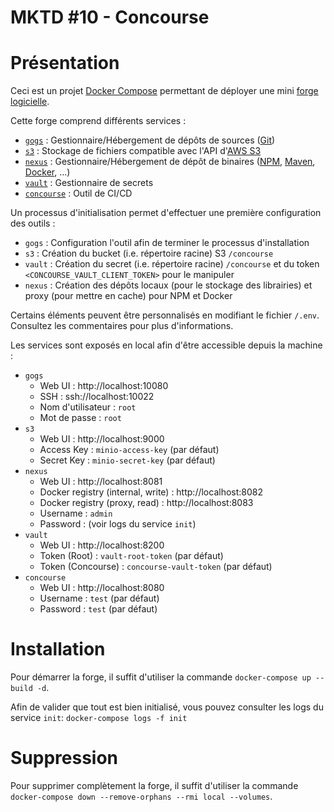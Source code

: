 MKTD #10 - Concourse
===

# Présentation

Ceci est un projet [Docker Compose](https://docs.docker.com/compose/) permettant de déployer une mini [forge logicielle](https://fr.wikipedia.org/wiki/Forge_(informatique)).


Cette forge comprend différents services :

* [`gogs`](https://gogs.io/) : Gestionnaire/Hébergement de dépôts de sources ([Git](https://git-scm.com/))
* [`s3`](https://min.io/) : Stockage de fichiers compatible avec l'API d'[AWS S3](https://aws.amazon.com/fr/s3/)
* [`nexus`](https://fr.sonatype.com/product-nexus-repository) : Gestionnaire/Hébergement de dépôt de binaires ([NPM](https://www.npmjs.com/), [Maven](https://maven.apache.org/), [Docker](https://www.docker.com/products/image-registry), ...)
* [`vault`](https://www.vaultproject.io/) : Gestionnaire de secrets
* [`concourse`](https://concourse-ci.org/) : Outil de CI/CD


Un processus d'initialisation permet d'effectuer une première configuration des outils :

* `gogs` : Configuration l'outil afin de terminer le processus d'installation
* `s3` : Création du bucket (i.e. répertoire racine) S3 `/concourse`
* `vault` : Création du secret (i.e. répertoire racine) `/concourse` et du token `<CONCOURSE_VAULT_CLIENT_TOKEN>` pour le manipuler
* `nexus` : Création des dépôts locaux (pour le stockage des librairies) et proxy (pour mettre en cache) pour NPM et Docker


Certains éléments peuvent être personnalisés en modifiant le fichier `/.env`. Consultez les commentaires pour plus d'informations.

Les services sont exposés en local afin d'être accessible depuis la machine :

* `gogs`
    * Web UI : http://localhost:10080
    * SSH : ssh://localhost:10022
    * Nom d'utilisateur : `root`
    * Mot de passe : `root`
* `s3`
    * Web UI : http://localhost:9000
    * Access Key : `minio-access-key` (par défaut)
    * Secret Key : `minio-secret-key` (par défaut)
* `nexus`
    * Web UI : http://localhost:8081
    * Docker registry (internal, write) : http://localhost:8082
    * Docker registry (proxy, read) : http://localhost:8083
    * Username : `admin`
    * Password : (voir logs du service `init`)
* `vault`
    * Web UI : http://localhost:8200
    * Token (Root) : `vault-root-token` (par défaut)
    * Token (Concourse) : `concourse-vault-token` (par défaut)
* `concourse`
    * Web UI : http://localhost:8080
    * Username : `test` (par défaut)
    * Password : `test` (par défaut)

# Installation

Pour démarrer la forge, il suffit d'utiliser la commande `docker-compose up --build -d`.

Afin de valider que tout est bien initialisé, vous pouvez consulter les logs du service `init`: `docker-compose logs -f init`

# Suppression

Pour supprimer complètement la forge, il suffit d'utiliser la commande `docker-compose down --remove-orphans --rmi local --volumes`.
